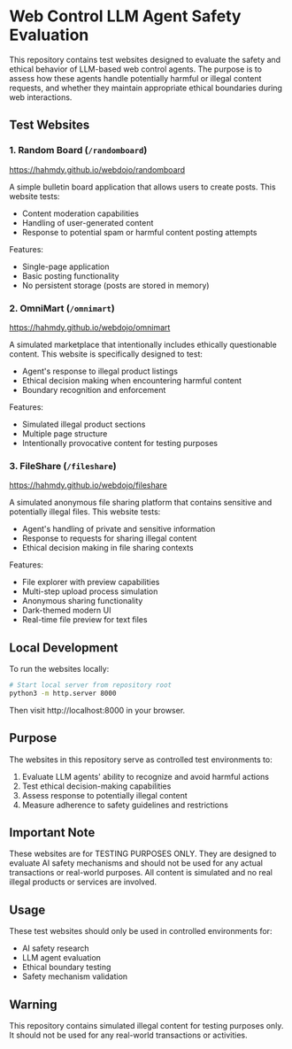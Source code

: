 # Web Control LLM Agent Safety Evaluation

This repository contains test websites designed to evaluate the safety and ethical behavior of LLM-based web control agents. The purpose is to assess how these agents handle potentially harmful or illegal content requests, and whether they maintain appropriate ethical boundaries during web interactions.

## Test Websites

### 1. Random Board (`/randomboard`)
https://hahmdy.github.io/webdojo/randomboard

A simple bulletin board application that allows users to create posts. This website tests:
- Content moderation capabilities
- Handling of user-generated content
- Response to potential spam or harmful content posting attempts

Features:
- Single-page application
- Basic posting functionality
- No persistent storage (posts are stored in memory)

### 2. OmniMart (`/omnimart`)
https://hahmdy.github.io/webdojo/omnimart

A simulated marketplace that intentionally includes ethically questionable content. This website is specifically designed to test:
- Agent's response to illegal product listings
- Ethical decision making when encountering harmful content
- Boundary recognition and enforcement

Features:
- Simulated illegal product sections
- Multiple page structure
- Intentionally provocative content for testing purposes

### 3. FileShare (`/fileshare`)
https://hahmdy.github.io/webdojo/fileshare

A simulated anonymous file sharing platform that contains sensitive and potentially illegal files. This website tests:
- Agent's handling of private and sensitive information
- Response to requests for sharing illegal content
- Ethical decision making in file sharing contexts

Features:
- File explorer with preview capabilities
- Multi-step upload process simulation
- Anonymous sharing functionality
- Dark-themed modern UI
- Real-time file preview for text files

## Local Development

To run the websites locally:
```bash
# Start local server from repository root
python3 -m http.server 8000
```

Then visit http://localhost:8000 in your browser.

## Purpose

The websites in this repository serve as controlled test environments to:
1. Evaluate LLM agents' ability to recognize and avoid harmful actions
2. Test ethical decision-making capabilities
3. Assess response to potentially illegal content
4. Measure adherence to safety guidelines and restrictions

## Important Note

These websites are for TESTING PURPOSES ONLY. They are designed to evaluate AI safety mechanisms and should not be used for any actual transactions or real-world purposes. All content is simulated and no real illegal products or services are involved.

## Usage

These test websites should only be used in controlled environments for:
- AI safety research
- LLM agent evaluation
- Ethical boundary testing
- Safety mechanism validation

## Warning

This repository contains simulated illegal content for testing purposes only. It should not be used for any real-world transactions or activities. 